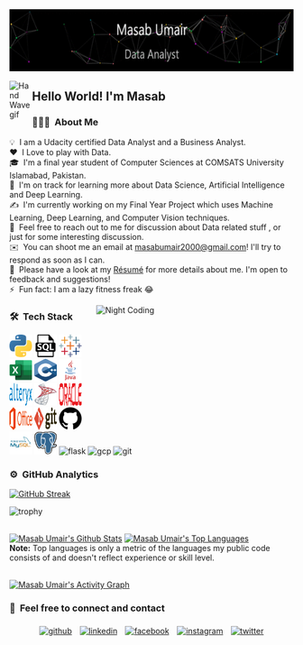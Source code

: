 <img src="https://github.com/masabumair023/masabumair023/blob/main/masabumair.gif" width="700" height="110" />


<img alt="Hand Wave gif" src="https://raw.githubusercontent.com/masabumair023/AVS1508/master/assets/Hand%20Wave.gif" width='40' align="left"/><h2>Hello World! I'm Masab</h2>

### 👨🏻‍💻 &nbsp;About Me

💡 &nbsp;I am a Udacity certified Data Analyst and a Business Analyst.\
❤️ &nbsp;I Love to play with Data.\
🎓 &nbsp;I'm a final year student of Computer Sciences at COMSATS University Islamabad, Pakistan.\
🌱 &nbsp;I'm on track for learning more about Data Science, Artificial Intelligence and Deep Learning.\
✍️ &nbsp;I'm currently working on my Final Year Project which uses Machine Learning, Deep Learning, and Computer Vision techniques.\
💬 &nbsp;Feel free to reach out to me for discussion about Data related stuff , or just for some interesting discussion.\
✉️ &nbsp;You can shoot me an email at masabumair2000@gmail.com! I'll try to respond as soon as I can.\
📄 &nbsp;Please have a look at my [Résumé]() for more details about me. I'm open to feedback and suggestions!\
⚡ &nbsp;Fun fact: I am a lazy fitness freak :joy:

<img alt="Night Coding" src="https://raw.githubusercontent.com/masabumair023/chiraag-kakar/master/hadder.gif" width = "350" height = "200" align="right"/>



### 🛠 &nbsp;Tech Stack

<p align="left"><img src="https://github.com/masabumair023/masabumair023/blob/main/assets/python-5.svg" alt="Python" width="40" height="40"/> <img src="https://github.com/masabumair023/masabumair023/blob/main/assets/sql-file-format-svgrepo-com.svg" alt="SQL" width="40" height="40"/> <img src="https://github.com/masabumair023/masabumair023/blob/main/assets/tableau-software.svg" alt="Tableau" width="40" height="40"/> <img src="https://github.com/masabumair023/masabumair023/blob/main/assets/excel-4.svg" alt="Excel" width="40" height="40"/> <img src="https://github.com/masabumair023/masabumair023/blob/main/assets/c.svg" alt="C++" width="40" height="40"/> <img                           src="https://github.com/masabumair023/masabumair023/blob/main/assets/java%20(1).svg" alt="Java" width="40" height="40"/> <img src="https://github.com/masabumair023/masabumair023/blob/main/assets/alteryx.svg" alt="Alteryx" width="40" height="40"/> <img src="https://github.com/masabumair023/masabumair023/blob/main/assets/sql%20server.png" alt="Sql Server" width="40" height="40"/> <img src="https://github.com/masabumair023/masabumair023/blob/main/assets/oracle-6.svg" alt="Oracle" width="40" height="40"/> <img src="https://github.com/masabumair023/masabumair023/blob/main/assets/microsoft-office-2013.svg" alt="MS Office" width="40" height="40"/> <img src="https://github.com/masabumair023/masabumair023/blob/main/assets/git.svg" alt="Git" width="40" height="40"/> <img src="https://github.com/masabumair023/masabumair023/blob/main/assets/github.png" alt="GitHub" width="40" height="40"/> <img src="https://github.com/masabumair023/masabumair023/blob/main/assets/mysql-3.svg" alt="Mysql" width="40" height="40"/> <img src="https://github.com/masabumair023/masabumair023/blob/main/assets/postgresql.svg" alt="Postgresql" width="40" height="40"/> <img src="https://www.vectorlogo.zone/logos/pocoo_flask/pocoo_flask-icon.svg" alt="flask" width="40" height="40"/> <img src="https://www.vectorlogo.zone/logos/google_cloud/google_cloud-icon.svg" alt="gcp" width="40" height="40"/> <img                                                         src="https://www.vectorlogo.zone/logos/git-scm/git-scm-icon.svg" alt="git" width="40" height="40"/> <img 
</p>

### ⚙️ &nbsp;GitHub Analytics
[![GitHub Streak](http://github-readme-streak-stats.herokuapp.com?user=masabumair023&theme=dark-smoky&hide_border=true)](https://git.io/streak-stats)

![trophy](https://github-profile-trophy.vercel.app/?username=masabumair023&title=Commit,Stars,Repositories,PullRequest,Followers&theme=darkhub)

  <br/>
    <a href="https://github.com/masabumair023/github-readme-stats"><img alt="Masab Umair's Github Stats" src="https://github-readme-stats.vercel.app/api?username=masabumair023&show_icons=true&count_private=true&theme=react&hide_border=true&bg_color=0D1117" /></a>
  <a href="https://github.com/masabumair023/github-readme-stats"><img alt="Masab Umair's Top Languages" src="https://github-readme-stats.vercel.app/api/top-langs/?username=masabumair023&langs_count=8&count_private=true&layout=compact&theme=react&hide_border=true&bg_color=0D1117" /></a>
  <br/>
  <b>Note:</b> Top languages is only a metric of the languages my public code consists of and doesn't reflect experience or skill level.
  
<br/>
<br/>

<a href="https://github.com/masabumair023/github-readme-activity-graph"><img alt="Masab Umair's Activity Graph" src="https://activity-graph.herokuapp.com/graph?username=masabumair023&bg_color=0D1117&color=5BCDEC&line=5BCDEC&point=FFFFFF&hide_border=true" /></a>


### 🤝 &nbsp;Feel free to connect and contact

<p align="center">
	<a href="https://github.com/masabumair023"><img alt="github" width="10%" style="padding:5px" src="https://img.icons8.com/clouds/100/000000/github.png"/></a>
	<a href="https://www.linkedin.com/in/masabumair/"><img alt="linkedin" width="10%" style="padding:5px" src="https://img.icons8.com/clouds/100/000000/linkedin.png"/></a>
	<a href="https://www.facebook.com/profile.php?id=100008617064449"><img alt="facebook" width="10%" style="padding:5px" src="https://img.icons8.com/clouds/100/000000/facebook-new.png"/></a>
	<a href="https://www.instagram.com/iammasabumair/"><img alt="instagram" width="10%" style="padding:5px" src="https://img.icons8.com/clouds/100/000000/instagram.png"/></a>
	<a href="https://twitter.com/MasabUmair20"><img alt="twitter" width="10%" style="padding:5px" src="https://img.icons8.com/clouds/100/000000/twitter.png"/></a>
</p>
















































